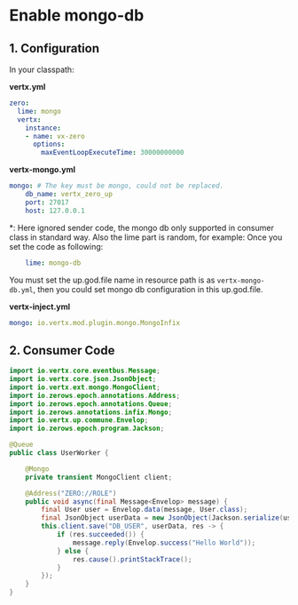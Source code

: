 # Enable mongo-db

## 1. Configuration

In your classpath:

**vertx.yml**

```yaml
zero:
  lime: mongo
  vertx:
    instance:
    - name: vx-zero
      options:
        maxEventLoopExecuteTime: 30000000000
```

**vertx-mongo.yml**

```yaml
mongo: # The key must be mongo, could not be replaced.
    db_name: vertx_zero_up
    port: 27017
    host: 127.0.0.1
```

\*: Here ignored sender code, the mongo db only supported in consumer class in standard way. Also the lime part is
random, for example: Once you set the code as following:

```yaml
    lime: mongo-db
```

You must set the up.god.file name in resource path is as `vertx-mongo-db.yml`, then you could set mongo db configuration
in this up.god.file.

**vertx-inject.yml**

```yaml
mongo: io.vertx.mod.plugin.mongo.MongoInfix
```

## 2. Consumer Code

```java
import io.vertx.core.eventbus.Message;
import io.vertx.core.json.JsonObject;
import io.vertx.ext.mongo.MongoClient;
import io.zerows.epoch.annotations.Address;
import io.zerows.epoch.annotations.Queue;
import io.zerows.annotations.infix.Mongo;
import io.vertx.up.commune.Envelop;
import io.zerows.epoch.program.Jackson;

@Queue
public class UserWorker {

    @Mongo
    private transient MongoClient client;

    @Address("ZERO://ROLE")
    public void async(final Message<Envelop> message) {
        final User user = Envelop.data(message, User.class);
        final JsonObject userData = new JsonObject(Jackson.serialize(user));
        this.client.save("DB_USER", userData, res -> {
            if (res.succeeded()) {
                message.reply(Envelop.success("Hello World"));
            } else {
                res.cause().printStackTrace();
            }
        });
    }
}
```



